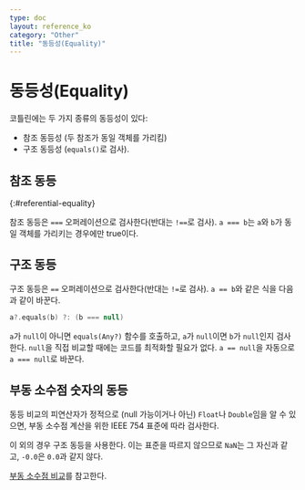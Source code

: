```yaml
---
type: doc
layout: reference_ko
category: "Other"
title: "동등성(Equality)"
---
```


# 동등성(Equality)

코틀린에는 두 가지 종류의 동등성이 있다:

* 참조 동등성 (두 참조가 동일 객체를 가리킴)
* 구조 동등성 (`equals()`로 검사).

## 참조 동등
{:#referential-equality}

참조 동등은 `===` 오퍼레이션으로 검사한다(반대는 `!==`로 검사).
`a === b`는 `a`와 `b`가 동일 객체를 가리키는 경우에만 true이다.

## 구조 동등

구조 동등은 `==` 오퍼레이션으로 검사한다(반대는 `!=`로 검사).
`a == b`와 같은 식을 다음과 같이 바꾼다.

``` kotlin
a?.equals(b) ?: (b === null)
```

`a`가 `null`이 아니면 `equals(Any?)` 함수를 호출하고, `a`가 `null`이면 `b`가 `null`인지 검사한다.
`null`을 직접 비교할 때에는 코드를 최적화할 필요가 없다.
`a == null`을 자동으로 `a === null`로 바꾼다.

## 부동 소수점 숫자의 동등

동등 비교의 피연산자가 정적으로 (null 가능이거나 아닌) `Float`나 `Double`임을 알 수 있으면,
부동 소수점 계산을 위한 IEEE 754 표준에 따라 검사한다.

이 외의 경우 구조 동등을 사용한다.
이는 표준을 따르지 않으므로 `NaN`는 그 자신과 같고, `-0.0`은 `0.0`과 같지 않다.

[부동 소수점 비교](basic-types.html#floating-point-numbers-comparison)를 참고한다.
